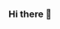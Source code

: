 ### Hi there 👋

<!--
**ssh199956/ssh199956** is a ✨ _special_ ✨ repository because its `README.md` (this file) appears on your GitHub profile.
->
Here are some ideas to get you started:

Hi, I'm suoshuaihong! 
Linkedin Badge Medium Badge Twitch Badge GitLab Badge

I am a Software Engineer, graduated from Haerbin institute of information enginerring. and currently live in Beijing. I am a passionate student who is always willing to learn and to work through the use of technologies. I really love the power that technology has in solving real-life problems.

I also usually learn and guide people who are just starting out in the programming world. I am currently working for web and mobile development. I joined GitHub 6 years ago and since then I have become passionate about open source and versioning.

Some personal things about me:
🌱 I’m currently studying about Dart 🐦.
🛠 I’m currently working with Dart, Java, Flutter and FireBase.
✍️ I usually contribute to the mdn/browser-compat-data and github/docs repositories.
📝 I have some articles published on this repository.
📫 You can reach me at my e-mail.
Fun facts about me:
🎨 I like to study and use good design practices.
📺 I really like the big bang theory and two and a half men tv series.
🥁 I go working in my spare time.
Last update: Wednesday, Jan 11th 2022, 22:41:55 pm UTC.
